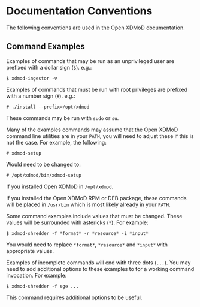 Documentation Conventions
=========================

The following conventions are used in the Open XDMoD documentation.

Command Examples
----------------

Examples of commands that may be run as an unprivileged user are
prefixed with a dollar sign (`$`). e.g.:

    $ xdmod-ingestor -v

Examples of commands that must be run with root privileges are prefixed
with a number sign (`#`). e.g.:

    # ./install --prefix=/opt/xdmod

These commands may be run with `sudo` or `su`.

Many of the examples commands may assume that the Open XDMoD command
line utilities are in your `PATH`, you will need to adjust these if this
is not the case. For example, the following:

    # xdmod-setup

Would need to be changed to:

    # /opt/xdmod/bin/xdmod-setup

If you installed Open XDMoD in `/opt/xdmod`.

If you installed the Open XDMoD RPM or DEB package, these commands will
be placed in `/usr/bin` which is most likely already in your `PATH`.

Some command examples include values that must be changed.  These values
will be surrounded with astericks (`*`).  For example:

    $ xdmod-shredder -f *format* -r *resource* -i *input*

You would need to replace `*format*`, `*resource*` and `*input*` with
appropriate values.

Examples of incomplete commands will end with three dots (`...`).  You
may need to add additional options to these examples to for a working
command invocation.  For example:

    $ xdmod-shredder -f sge ...

This command requires additional options to be useful.


